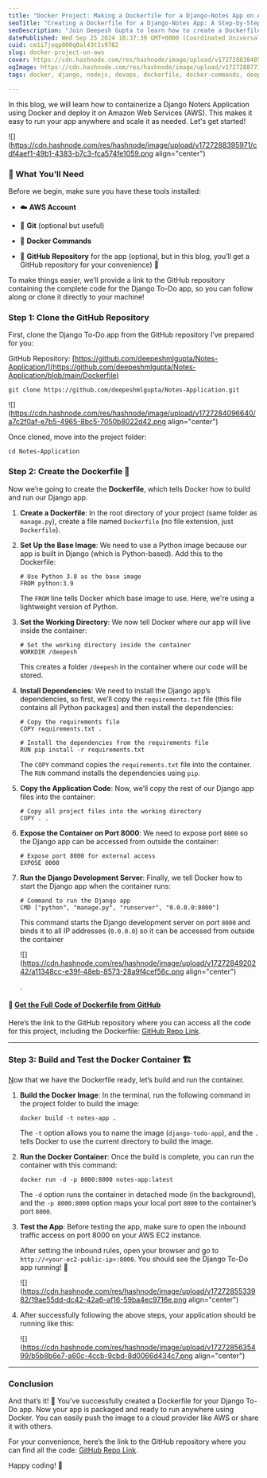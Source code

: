 ```yaml
---
title: "Docker Project: Making a Dockerfile for a Django-Notes App on AWS"
seoTitle: "Creating a Dockerfile for a Django-Notes App: A Step-by-Step Guide"
seoDescription: "Join Deepesh Gupta to learn how to create a Dockerfile for a Django-Notes app. Master containerization, manage dependencies, and streamline deployment."
datePublished: Wed Sep 25 2024 18:37:39 GMT+0000 (Coordinated Universal Time)
cuid: cm1i7joqp000q0al43t1s9782
slug: docker-project-on-aws
cover: https://cdn.hashnode.com/res/hashnode/image/upload/v1727288384856/e31633d3-7a82-4858-bed1-dd5fe36bb027.png
ogImage: https://cdn.hashnode.com/res/hashnode/image/upload/v1727288771766/26eb8505-11fc-4b6e-8482-7b4ce0ded529.png
tags: docker, django, nodejs, devops, dockerfile, docker-commands, deepeshmlgupta

---
```


In this blog, we will learn how to containerize a Django Noters Application using Docker and deploy it on Amazon Web Services (AWS). This makes it easy to run your app anywhere and scale it as needed. Let's get started!

![](https://cdn.hashnode.com/res/hashnode/image/upload/v1727288395971/cdf4aef1-49b1-4383-b7c3-fca574fe1059.png align="center")

### 🧰 What You’ll Need

Before we begin, make sure you have these tools installed:

* ☁️ **AWS Account**
    
* 🐙 **Git** (optional but useful)
    
* 🐳 **Docker Commands**
    
* 📂 **GitHub Repository** for the app (optional, but in this blog, you’ll get a GitHub repository for your convenience) 🎉
    

To make things easier, we’ll provide a link to the GitHub repository containing the complete code for the Django To-Do app, so you can follow along or clone it directly to your machine!

### Step 1: Clone the GitHub Repository

First, clone the Django To-Do app from the GitHub repository I’ve prepared for you:

GitHub Repository: [https://github.com/deepeshmlgupta/Notes-Application/](https://github.com/deepeshmlgupta/Notes-Application/blob/main/Dockerfile)

```plaintext
git clone https://github.com/deepeshmlgupta/Notes-Application.git
```

![](https://cdn.hashnode.com/res/hashnode/image/upload/v1727284096640/a7c2f0af-e7b5-4965-8bc5-7050b8022d42.png align="center")

Once cloned, move into the project folder:

```plaintext
cd Notes-Application
```

### Step 2: Create the Dockerfile 🐳

Now we’re going to create the **Dockerfile**, which tells Docker how to build and run our Django app.

1. **Create a Dockerfile**: In the root directory of your project (same folder as `manage.py`), create a file named `Dockerfile` (no file extension, just `Dockerfile`).
    
2. **Set Up the Base Image**: We need to use a Python image because our app is built in Django (which is Python-based). Add this to the Dockerfile:
    
    ```plaintext
    # Use Python 3.8 as the base image
    FROM python:3.9
    ```
    
    The `FROM` line tells Docker which base image to use. Here, we're using a lightweight version of Python.
    
3. **Set the Working Directory**: We now tell Docker where our app will live inside the container:
    
    ```plaintext
    # Set the working directory inside the container
    WORKDIR /deepesh
    ```
    
    This creates a folder `/deepesh` in the container where our code will be stored.
    
4. **Install Dependencies**: We need to install the Django app’s dependencies, so first, we’ll copy the `requirements.txt` file (this file contains all Python packages) and then install the dependencies:
    
    ```plaintext
    # Copy the requirements file
    COPY requirements.txt .
    
    # Install the dependencies from the requirements file
    RUN pip install -r requirements.txt
    ```
    
    The `COPY` command copies the `requirements.txt` file into the container. The `RUN` command installs the dependencies using `pip`.
    
5. **Copy the Application Code**: Now, we’ll copy the rest of our Django app files into the container:
    
    ```plaintext
    # Copy all project files into the working directory
    COPY . .
    ```
    
6. **Expose the Container on Port 8000**: We need to expose port `8000` so the Django app can be accessed from outside the container:
    
    ```plaintext
    # Expose port 8000 for external access
    EXPOSE 8000
    ```
    
7. **Run the Django Development Server**: Finally, we tell Docker how to start the Django app when the container runs:
    
    ```plaintext
    # Command to run the Django app
    CMD ["python", "manage.py", "runserver", "0.0.0.0:8000"]
    ```
    
    This command starts the Django development server on port `8000` and binds it to all IP addresses (`0.0.0.0`) so it can be accessed from outside the container
    
    ![](https://cdn.hashnode.com/res/hashnode/image/upload/v1727284920242/a11348cc-e39f-48eb-8573-28a9f4cef56c.png align="center")
    
    .
    

#### 📂 [Get the Full Code of Dockerfile from GitHub](https://github.com/deepeshmlgupta/Notes-Application/blob/main/Dockerfile)

Here’s the link to the GitHub repository where you can access all the code for this project, including the Dockerfile: [GitHub Repo Lin](https://github.com/deepeshmlgupta/Notes-Application)[k](https://github.com/deepeshmlgupta/Notes-Application).

---

### Step 3: Build and Test the Docker Container 🏗️

[N](https://github.com/your-repository/todoapp)ow that we have the Dockerfile ready, let’s build and run the container.

1. **Build the Docker Image**: In the terminal, run the following command in the project folder to build the image:
    
    ```plaintext
    docker build -t notes-app .
    ```
    
    The `-t` option allows you to name the image (`django-todo-app`), and the `.` tells Docker to use the current directory to build the image.
    
2. **Run the Docker Container**: Once the build is complete, you can run the container with this command:
    
    ```plaintext
    docker run -d -p 8000:8000 notes-app:latest
    ```
    
    The `-d` option runs the container in detached mode (in the background), and the `-p 8000:8000` option maps your local port `8000` to the container’s port `8000`.
    
3. **Test the App**: Before testing the app, make sure to open the inbound traffic access on port 8000 on your AWS EC2 instance.
    
    After setting the inbound rules, open your browser and go to `http://<your-ec2-public-ip>:8000`. You should see the Django To-Do app running! 🎉
    
    ![](https://cdn.hashnode.com/res/hashnode/image/upload/v1727285533982/19ae55dd-dc42-42a6-af16-59ba4ec9716e.png align="center")
    
4. After successfully following the above steps, your application should be running like this:
    
    ![](https://cdn.hashnode.com/res/hashnode/image/upload/v1727285635499/b5b8b6e7-a60c-4ccb-9cbd-8d0066d434c7.png align="center")
    

---

### Conclusion

And that’s it! 🎊 You’ve successfully created a Dockerfile for your Django To-Do app. Now your app is packaged and ready to run anywhere using Docker. You can easily push the image to a cloud provider like AWS or share it with others.

For your convenience, here’s the link to the GitHub repository where you can find all the code: [GitHub Repo Link](https://github.com/deepeshmlgupta/Notes-Application/).

Happy coding! 🚀